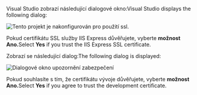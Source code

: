<span data-ttu-id="52010-101">Visual Studio zobrazí následující dialogové okno:</span><span class="sxs-lookup"><span data-stu-id="52010-101">Visual Studio displays the following dialog:</span></span>

![Tento projekt je nakonfigurován pro použití ssl.](~/getting-started/_static/trustCert.png)

<span data-ttu-id="52010-105">Pokud certifikátu SSL služby IIS Express důvěřujete, vyberte **možnost Ano.**</span><span class="sxs-lookup"><span data-stu-id="52010-105">Select **Yes** if you trust the IIS Express SSL certificate.</span></span>

<span data-ttu-id="52010-106">Zobrazí se následující dialog:</span><span class="sxs-lookup"><span data-stu-id="52010-106">The following dialog is displayed:</span></span>

![Dialogové okno upozornění zabezpečení](~/getting-started/_static/cert.png)

<span data-ttu-id="52010-108">Pokud souhlasíte s tím, že certifikátu vývoje důvěřujete, vyberte **možnost Ano.**</span><span class="sxs-lookup"><span data-stu-id="52010-108">Select **Yes** if you agree to trust the development certificate.</span></span>
